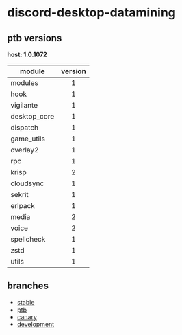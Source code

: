 # discord-desktop-datamining

## ptb versions

**host: 1.0.1072**

| module | version |
| ------ | :-----: |
| modules | 1 |
| hook | 1 |
| vigilante | 1 |
| desktop_core | 1 |
| dispatch | 1 |
| game_utils | 1 |
| overlay2 | 1 |
| rpc | 1 |
| krisp | 2 |
| cloudsync | 1 |
| sekrit | 1 |
| erlpack | 1 |
| media | 2 |
| voice | 2 |
| spellcheck | 1 |
| zstd | 1 |
| utils | 1 |

## branches

- [stable](https://github.com/OpenAsar/discord-desktop-datamining/tree/stable)
- [ptb](https://github.com/OpenAsar/discord-desktop-datamining/tree/ptb)
- [canary](https://github.com/OpenAsar/discord-desktop-datamining/tree/canary)
- [development](https://github.com/OpenAsar/discord-desktop-datamining/tree/development)